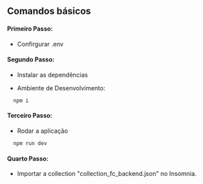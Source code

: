 ## Comandos básicos

#### Primeiro Passo:

 - Confirgurar .env

#### Segundo Passo:

- Instalar as dependências

* Ambiente de Desenvolvimento:

```
  npm i 
```
#### Terceiro Passo:

- Rodar a aplicação

```
  npm run dev 
```

#### Quarto Passo:

- Importar a collection "collection_fc_backend.json" no Insomnia.

